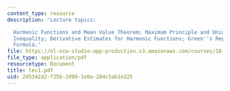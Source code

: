 ```yaml
---
content_type: resource
description: 'Lecture topics:

  Harmonic Functions and Mean Value Theorem; Maximum Principle and Uniqueness; Harnack
  Inequality; Derivative Estimates for Harmonic Functions; Green''s Representation
  Formula.'
file: https://ol-ocw-studio-app-production.s3.amazonaws.com/courses/18-156-differential-analysis-spring-2004/2d5342d2f35b2d991e8a284c5ab1e325_lec1.pdf
file_type: application/pdf
resourcetype: Document
title: lec1.pdf
uid: 2d5342d2-f35b-2d99-1e8a-284c5ab1e325
---
```

